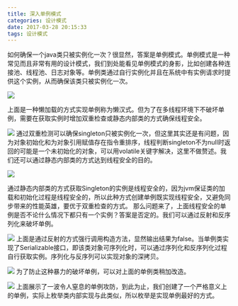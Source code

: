 ```yaml
---
title: 深入单例模式
categories: 设计模式
date: 2017-03-28 20:15:33
tags: 设计模式
---
```


如何确保一个java类只被实例化一次？很显然，答案是单例模式。单例模式是一种常见而且非常有用的设计模式，我们到处能看见单例模式的身影，比如创建各种连接池、线程池、日志对象等。单例类通过自行实例化并且在系统中有实例请求时提供这个实例，从而确保该类只被实例化一次。

![](http://clouder123.oss-cn-beijing.aliyuncs.com/singleton1.png)

上面是一种懒加载的方式实现单例称为懒汉式。但为了在多线程环境下不破坏单例，需要在获取实例时增加双重检查或静态内部类的方式确保线程安全。

![](http://clouder123.oss-cn-beijing.aliyuncs.com/singleton2.png)
通过双重检测可以确保singleton只被实例化一次，但这里其实还是有问题，因为对象初始化和为对象引用赋值存在指令重排序，线程判断singleton不为null时返回的可能是一个未初始化的对象，可以用volatile关键字解决，这里不做赘述。我们还可以通过静态内部类的方式达到线程安全的目的。

![](http://clouder123.oss-cn-beijing.aliyuncs.com/singleton3.png)

通过静态内部类的方式获取Singleton的实例是线程安全的，因为jvm保证类的加载和初始化过程是线程安全的，所以此种方式创建单例既实现线程安全，又避免同步带来的性能英雄，要优于双重检查的方式。
那么问题来了，上面线程安全的单例是否不论什么情况下都只有一个实例？答案是否定的。我们可以通过反射和反序列化来破坏单例。

![](http://clouder123.oss-cn-beijing.aliyuncs.com/singleton4.png)
上面是通过反射的方式强行调用构造方法，显然输出结果为false。当单例类实现了Serializable接口，即该类对象可序列化时，可以通过序列化和反序列化过程自行获取实例。序列化与反序列可以实现对象的深拷贝。

![](https://clouder123.oss-cn-beijing.aliyuncs.com/singleton5.png
)
为了防止这种暴力的破坏单例，可以对上面的单例类稍加改造。

![](http://clouder123.oss-cn-beijing.aliyuncs.com/singleton6.png)
上面展示了一波令人窒息的单例攻防，到此为止，我们创建了一个严格意义上的单例，实际上枚举类内部实现与此类似，所以枚举是实现单例最好的方式。




